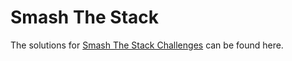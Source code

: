 # Smash The Stack

The solutions for [Smash The Stack Challenges](http://smashthestack.org/) can be found here. 


